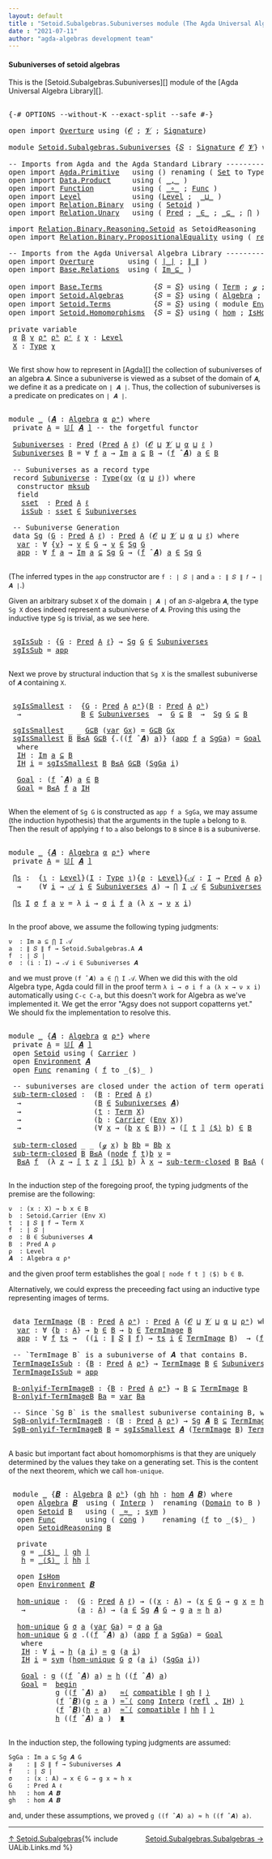 ```yaml
---
layout: default
title : "Setoid.Subalgebras.Subuniverses module (The Agda Universal Algebra Library)"
date : "2021-07-11"
author: "agda-algebras development team"
---
```


#### <a id="subuniverses-of-setoid-algebras">Subuniverses of setoid algebras</a>

This is the [Setoid.Subalgebras.Subuniverses][] module of the [Agda Universal Algebra Library][].

<pre class="Agda">

<a id="368" class="Symbol">{-#</a> <a id="372" class="Keyword">OPTIONS</a> <a id="380" class="Pragma">--without-K</a> <a id="392" class="Pragma">--exact-split</a> <a id="406" class="Pragma">--safe</a> <a id="413" class="Symbol">#-}</a>

<a id="418" class="Keyword">open</a> <a id="423" class="Keyword">import</a> <a id="430" href="Overture.html" class="Module">Overture</a> <a id="439" class="Keyword">using</a> <a id="445" class="Symbol">(</a><a id="446" href="Overture.Signatures.html#648" class="Generalizable">𝓞</a> <a id="448" class="Symbol">;</a> <a id="450" href="Overture.Signatures.html#650" class="Generalizable">𝓥</a> <a id="452" class="Symbol">;</a> <a id="454" href="Overture.Signatures.html#3291" class="Function">Signature</a><a id="463" class="Symbol">)</a>

<a id="466" class="Keyword">module</a> <a id="473" href="Setoid.Subalgebras.Subuniverses.html" class="Module">Setoid.Subalgebras.Subuniverses</a> <a id="505" class="Symbol">{</a><a id="506" href="Setoid.Subalgebras.Subuniverses.html#506" class="Bound">𝑆</a> <a id="508" class="Symbol">:</a> <a id="510" href="Overture.Signatures.html#3291" class="Function">Signature</a> <a id="520" href="Overture.Signatures.html#648" class="Generalizable">𝓞</a> <a id="522" href="Overture.Signatures.html#650" class="Generalizable">𝓥</a><a id="523" class="Symbol">}</a> <a id="525" class="Keyword">where</a>

<a id="532" class="Comment">-- Imports from Agda and the Agda Standard Library ----------------------------------</a>
<a id="618" class="Keyword">open</a> <a id="623" class="Keyword">import</a> <a id="630" href="Agda.Primitive.html" class="Module">Agda.Primitive</a>   <a id="647" class="Keyword">using</a> <a id="653" class="Symbol">()</a> <a id="656" class="Keyword">renaming</a> <a id="665" class="Symbol">(</a> <a id="667" href="Agda.Primitive.html#326" class="Primitive">Set</a> <a id="671" class="Symbol">to</a> <a id="674" class="Primitive">Type</a> <a id="679" class="Symbol">)</a>
<a id="681" class="Keyword">open</a> <a id="686" class="Keyword">import</a> <a id="693" href="Data.Product.html" class="Module">Data.Product</a>     <a id="710" class="Keyword">using</a> <a id="716" class="Symbol">(</a> <a id="718" href="Agda.Builtin.Sigma.html#236" class="InductiveConstructor Operator">_,_</a> <a id="722" class="Symbol">)</a>
<a id="724" class="Keyword">open</a> <a id="729" class="Keyword">import</a> <a id="736" href="Function.html" class="Module">Function</a>         <a id="753" class="Keyword">using</a> <a id="759" class="Symbol">(</a> <a id="761" href="Function.Base.html#1031" class="Function Operator">_∘_</a> <a id="765" class="Symbol">;</a> <a id="767" href="Function.Bundles.html#1868" class="Record">Func</a> <a id="772" class="Symbol">)</a>
<a id="774" class="Keyword">open</a> <a id="779" class="Keyword">import</a> <a id="786" href="Level.html" class="Module">Level</a>            <a id="803" class="Keyword">using</a> <a id="809" class="Symbol">(</a><a id="810" href="Agda.Primitive.html#597" class="Postulate">Level</a> <a id="816" class="Symbol">;</a>  <a id="819" href="Agda.Primitive.html#810" class="Primitive Operator">_⊔_</a> <a id="823" class="Symbol">)</a>
<a id="825" class="Keyword">open</a> <a id="830" class="Keyword">import</a> <a id="837" href="Relation.Binary.html" class="Module">Relation.Binary</a>  <a id="854" class="Keyword">using</a> <a id="860" class="Symbol">(</a> <a id="862" href="Relation.Binary.Bundles.html#1009" class="Record">Setoid</a> <a id="869" class="Symbol">)</a>
<a id="871" class="Keyword">open</a> <a id="876" class="Keyword">import</a> <a id="883" href="Relation.Unary.html" class="Module">Relation.Unary</a>   <a id="900" class="Keyword">using</a> <a id="906" class="Symbol">(</a> <a id="908" href="Relation.Unary.html#1101" class="Function">Pred</a> <a id="913" class="Symbol">;</a> <a id="915" href="Relation.Unary.html#1523" class="Function Operator">_∈_</a> <a id="919" class="Symbol">;</a> <a id="921" href="Relation.Unary.html#1742" class="Function Operator">_⊆_</a> <a id="925" class="Symbol">;</a> <a id="927" href="Relation.Unary.html#4741" class="Function">⋂</a> <a id="929" class="Symbol">)</a>

<a id="932" class="Keyword">import</a> <a id="939" href="Relation.Binary.Reasoning.Setoid.html" class="Module">Relation.Binary.Reasoning.Setoid</a> <a id="972" class="Symbol">as</a> <a id="975" class="Module">SetoidReasoning</a>
<a id="991" class="Keyword">open</a> <a id="996" class="Keyword">import</a> <a id="1003" href="Relation.Binary.PropositionalEquality.html" class="Module">Relation.Binary.PropositionalEquality</a> <a id="1041" class="Keyword">using</a> <a id="1047" class="Symbol">(</a> <a id="1049" href="Agda.Builtin.Equality.html#208" class="InductiveConstructor">refl</a> <a id="1054" class="Symbol">)</a>

<a id="1057" class="Comment">-- Imports from the Agda Universal Algebra Library ----------------------------------</a>
<a id="1143" class="Keyword">open</a> <a id="1148" class="Keyword">import</a> <a id="1155" href="Overture.html" class="Module">Overture</a>        <a id="1171" class="Keyword">using</a> <a id="1177" class="Symbol">(</a> <a id="1179" href="Overture.Basic.html#4326" class="Function Operator">∣_∣</a> <a id="1183" class="Symbol">;</a> <a id="1185" href="Overture.Basic.html#4364" class="Function Operator">∥_∥</a> <a id="1189" class="Symbol">)</a>
<a id="1191" class="Keyword">open</a> <a id="1196" class="Keyword">import</a> <a id="1203" href="Base.Relations.html" class="Module">Base.Relations</a>  <a id="1219" class="Keyword">using</a> <a id="1225" class="Symbol">(</a> <a id="1227" href="Base.Relations.Discrete.html#2326" class="Function Operator">Im_⊆_</a> <a id="1233" class="Symbol">)</a>

<a id="1236" class="Keyword">open</a> <a id="1241" class="Keyword">import</a> <a id="1248" href="Base.Terms.html" class="Module">Base.Terms</a>            <a id="1270" class="Symbol">{</a><a id="1271" class="Argument">𝑆</a> <a id="1273" class="Symbol">=</a> <a id="1275" href="Setoid.Subalgebras.Subuniverses.html#506" class="Bound">𝑆</a><a id="1276" class="Symbol">}</a> <a id="1278" class="Keyword">using</a> <a id="1284" class="Symbol">(</a> <a id="1286" href="Base.Terms.Basic.html#2087" class="Datatype">Term</a> <a id="1291" class="Symbol">;</a> <a id="1293" href="Base.Terms.Basic.html#2128" class="InductiveConstructor">ℊ</a> <a id="1295" class="Symbol">;</a> <a id="1297" href="Base.Terms.Basic.html#2170" class="InductiveConstructor">node</a> <a id="1302" class="Symbol">)</a>
<a id="1304" class="Keyword">open</a> <a id="1309" class="Keyword">import</a> <a id="1316" href="Setoid.Algebras.html" class="Module">Setoid.Algebras</a>       <a id="1338" class="Symbol">{</a><a id="1339" class="Argument">𝑆</a> <a id="1341" class="Symbol">=</a> <a id="1343" href="Setoid.Subalgebras.Subuniverses.html#506" class="Bound">𝑆</a><a id="1344" class="Symbol">}</a> <a id="1346" class="Keyword">using</a> <a id="1352" class="Symbol">(</a> <a id="1354" href="Setoid.Algebras.Basic.html#2837" class="Record">Algebra</a> <a id="1362" class="Symbol">;</a> <a id="1364" href="Setoid.Algebras.Basic.html#3667" class="Function Operator">𝕌[_]</a> <a id="1369" class="Symbol">;</a> <a id="1371" href="Setoid.Algebras.Basic.html#3776" class="Function Operator">_̂_</a> <a id="1375" class="Symbol">;</a> <a id="1377" href="Setoid.Algebras.Basic.html#1068" class="Function">ov</a> <a id="1380" class="Symbol">)</a>
<a id="1382" class="Keyword">open</a> <a id="1387" class="Keyword">import</a> <a id="1394" href="Setoid.Terms.html" class="Module">Setoid.Terms</a>          <a id="1416" class="Symbol">{</a><a id="1417" class="Argument">𝑆</a> <a id="1419" class="Symbol">=</a> <a id="1421" href="Setoid.Subalgebras.Subuniverses.html#506" class="Bound">𝑆</a><a id="1422" class="Symbol">}</a> <a id="1424" class="Keyword">using</a> <a id="1430" class="Symbol">(</a> <a id="1432" class="Keyword">module</a> <a id="1439" href="Setoid.Terms.Basic.html#3846" class="Module">Environment</a> <a id="1451" class="Symbol">)</a>
<a id="1453" class="Keyword">open</a> <a id="1458" class="Keyword">import</a> <a id="1465" href="Setoid.Homomorphisms.html" class="Module">Setoid.Homomorphisms</a>  <a id="1487" class="Symbol">{</a><a id="1488" class="Argument">𝑆</a> <a id="1490" class="Symbol">=</a> <a id="1492" href="Setoid.Subalgebras.Subuniverses.html#506" class="Bound">𝑆</a><a id="1493" class="Symbol">}</a> <a id="1495" class="Keyword">using</a> <a id="1501" class="Symbol">(</a> <a id="1503" href="Setoid.Homomorphisms.Basic.html#1918" class="Function">hom</a> <a id="1507" class="Symbol">;</a> <a id="1509" href="Setoid.Homomorphisms.Basic.html#1825" class="Record">IsHom</a> <a id="1515" class="Symbol">)</a>

<a id="1518" class="Keyword">private</a> <a id="1526" class="Keyword">variable</a>
 <a id="1536" href="Setoid.Subalgebras.Subuniverses.html#1536" class="Generalizable">α</a> <a id="1538" href="Setoid.Subalgebras.Subuniverses.html#1538" class="Generalizable">β</a> <a id="1540" href="Setoid.Subalgebras.Subuniverses.html#1540" class="Generalizable">γ</a> <a id="1542" href="Setoid.Subalgebras.Subuniverses.html#1542" class="Generalizable">ρᵃ</a> <a id="1545" href="Setoid.Subalgebras.Subuniverses.html#1545" class="Generalizable">ρᵇ</a> <a id="1548" href="Setoid.Subalgebras.Subuniverses.html#1548" class="Generalizable">ρᶜ</a> <a id="1551" href="Setoid.Subalgebras.Subuniverses.html#1551" class="Generalizable">ℓ</a> <a id="1553" href="Setoid.Subalgebras.Subuniverses.html#1553" class="Generalizable">χ</a> <a id="1555" class="Symbol">:</a> <a id="1557" href="Agda.Primitive.html#597" class="Postulate">Level</a>
 <a id="1564" href="Setoid.Subalgebras.Subuniverses.html#1564" class="Generalizable">X</a> <a id="1566" class="Symbol">:</a> <a id="1568" href="Setoid.Subalgebras.Subuniverses.html#674" class="Primitive">Type</a> <a id="1573" href="Setoid.Subalgebras.Subuniverses.html#1553" class="Generalizable">χ</a>

</pre>

We first show how to represent in [Agda][] the collection of subuniverses of an algebra `𝑨`.  Since a subuniverse is viewed as a subset of the domain of `𝑨`, we define it as a predicate on `∣ 𝑨 ∣`.  Thus, the collection of subuniverses is a predicate on predicates on `∣ 𝑨 ∣`.

<pre class="Agda">

<a id="1880" class="Keyword">module</a> <a id="1887" href="Setoid.Subalgebras.Subuniverses.html#1887" class="Module">_</a> <a id="1889" class="Symbol">(</a><a id="1890" href="Setoid.Subalgebras.Subuniverses.html#1890" class="Bound">𝑨</a> <a id="1892" class="Symbol">:</a> <a id="1894" href="Setoid.Algebras.Basic.html#2837" class="Record">Algebra</a> <a id="1902" href="Setoid.Subalgebras.Subuniverses.html#1536" class="Generalizable">α</a> <a id="1904" href="Setoid.Subalgebras.Subuniverses.html#1542" class="Generalizable">ρᵃ</a><a id="1906" class="Symbol">)</a> <a id="1908" class="Keyword">where</a>
 <a id="1915" class="Keyword">private</a> <a id="1923" href="Setoid.Subalgebras.Subuniverses.html#1923" class="Function">A</a> <a id="1925" class="Symbol">=</a> <a id="1927" href="Setoid.Algebras.Basic.html#3667" class="Function Operator">𝕌[</a> <a id="1930" href="Setoid.Subalgebras.Subuniverses.html#1890" class="Bound">𝑨</a> <a id="1932" href="Setoid.Algebras.Basic.html#3667" class="Function Operator">]</a> <a id="1934" class="Comment">-- the forgetful functor</a>

 <a id="1961" href="Setoid.Subalgebras.Subuniverses.html#1961" class="Function">Subuniverses</a> <a id="1974" class="Symbol">:</a> <a id="1976" href="Relation.Unary.html#1101" class="Function">Pred</a> <a id="1981" class="Symbol">(</a><a id="1982" href="Relation.Unary.html#1101" class="Function">Pred</a> <a id="1987" href="Setoid.Subalgebras.Subuniverses.html#1923" class="Function">A</a> <a id="1989" href="Setoid.Subalgebras.Subuniverses.html#1551" class="Generalizable">ℓ</a><a id="1990" class="Symbol">)</a> <a id="1992" class="Symbol">(</a><a id="1993" href="Setoid.Subalgebras.Subuniverses.html#520" class="Bound">𝓞</a> <a id="1995" href="Agda.Primitive.html#810" class="Primitive Operator">⊔</a> <a id="1997" href="Setoid.Subalgebras.Subuniverses.html#522" class="Bound">𝓥</a> <a id="1999" href="Agda.Primitive.html#810" class="Primitive Operator">⊔</a> <a id="2001" href="Setoid.Subalgebras.Subuniverses.html#1902" class="Bound">α</a> <a id="2003" href="Agda.Primitive.html#810" class="Primitive Operator">⊔</a> <a id="2005" href="Setoid.Subalgebras.Subuniverses.html#1551" class="Generalizable">ℓ</a> <a id="2007" class="Symbol">)</a>
 <a id="2010" href="Setoid.Subalgebras.Subuniverses.html#1961" class="Function">Subuniverses</a> <a id="2023" href="Setoid.Subalgebras.Subuniverses.html#2023" class="Bound">B</a> <a id="2025" class="Symbol">=</a> <a id="2027" class="Symbol">∀</a> <a id="2029" href="Setoid.Subalgebras.Subuniverses.html#2029" class="Bound">f</a> <a id="2031" href="Setoid.Subalgebras.Subuniverses.html#2031" class="Bound">a</a> <a id="2033" class="Symbol">→</a> <a id="2035" href="Base.Relations.Discrete.html#2326" class="Function Operator">Im</a> <a id="2038" href="Setoid.Subalgebras.Subuniverses.html#2031" class="Bound">a</a> <a id="2040" href="Base.Relations.Discrete.html#2326" class="Function Operator">⊆</a> <a id="2042" href="Setoid.Subalgebras.Subuniverses.html#2023" class="Bound">B</a> <a id="2044" class="Symbol">→</a> <a id="2046" class="Symbol">(</a><a id="2047" href="Setoid.Subalgebras.Subuniverses.html#2029" class="Bound">f</a> <a id="2049" href="Setoid.Algebras.Basic.html#3776" class="Function Operator">̂</a> <a id="2051" href="Setoid.Subalgebras.Subuniverses.html#1890" class="Bound">𝑨</a><a id="2052" class="Symbol">)</a> <a id="2054" href="Setoid.Subalgebras.Subuniverses.html#2031" class="Bound">a</a> <a id="2056" href="Relation.Unary.html#1523" class="Function Operator">∈</a> <a id="2058" href="Setoid.Subalgebras.Subuniverses.html#2023" class="Bound">B</a>

 <a id="2062" class="Comment">-- Subuniverses as a record type</a>
 <a id="2096" class="Keyword">record</a> <a id="2103" href="Setoid.Subalgebras.Subuniverses.html#2103" class="Record">Subuniverse</a> <a id="2115" class="Symbol">:</a> <a id="2117" href="Setoid.Subalgebras.Subuniverses.html#674" class="Primitive">Type</a><a id="2121" class="Symbol">(</a><a id="2122" href="Setoid.Algebras.Basic.html#1068" class="Function">ov</a> <a id="2125" class="Symbol">(</a><a id="2126" href="Setoid.Subalgebras.Subuniverses.html#1902" class="Bound">α</a> <a id="2128" href="Agda.Primitive.html#810" class="Primitive Operator">⊔</a> <a id="2130" href="Setoid.Subalgebras.Subuniverses.html#2130" class="Bound">ℓ</a><a id="2131" class="Symbol">))</a> <a id="2134" class="Keyword">where</a>
  <a id="2142" class="Keyword">constructor</a> <a id="2154" href="Setoid.Subalgebras.Subuniverses.html#2154" class="InductiveConstructor">mksub</a>
  <a id="2162" class="Keyword">field</a>
   <a id="2171" href="Setoid.Subalgebras.Subuniverses.html#2171" class="Field">sset</a>  <a id="2177" class="Symbol">:</a> <a id="2179" href="Relation.Unary.html#1101" class="Function">Pred</a> <a id="2184" href="Setoid.Subalgebras.Subuniverses.html#1923" class="Function">A</a> <a id="2186" href="Setoid.Subalgebras.Subuniverses.html#2130" class="Bound">ℓ</a>
   <a id="2191" href="Setoid.Subalgebras.Subuniverses.html#2191" class="Field">isSub</a> <a id="2197" class="Symbol">:</a> <a id="2199" href="Setoid.Subalgebras.Subuniverses.html#2171" class="Field">sset</a> <a id="2204" href="Relation.Unary.html#1523" class="Function Operator">∈</a> <a id="2206" href="Setoid.Subalgebras.Subuniverses.html#1961" class="Function">Subuniverses</a>

 <a id="2221" class="Comment">-- Subuniverse Generation</a>
 <a id="2248" class="Keyword">data</a> <a id="2253" href="Setoid.Subalgebras.Subuniverses.html#2253" class="Datatype">Sg</a> <a id="2256" class="Symbol">(</a><a id="2257" href="Setoid.Subalgebras.Subuniverses.html#2257" class="Bound">G</a> <a id="2259" class="Symbol">:</a> <a id="2261" href="Relation.Unary.html#1101" class="Function">Pred</a> <a id="2266" href="Setoid.Subalgebras.Subuniverses.html#1923" class="Function">A</a> <a id="2268" href="Setoid.Subalgebras.Subuniverses.html#1551" class="Generalizable">ℓ</a><a id="2269" class="Symbol">)</a> <a id="2271" class="Symbol">:</a> <a id="2273" href="Relation.Unary.html#1101" class="Function">Pred</a> <a id="2278" href="Setoid.Subalgebras.Subuniverses.html#1923" class="Function">A</a> <a id="2280" class="Symbol">(</a><a id="2281" href="Setoid.Subalgebras.Subuniverses.html#520" class="Bound">𝓞</a> <a id="2283" href="Agda.Primitive.html#810" class="Primitive Operator">⊔</a> <a id="2285" href="Setoid.Subalgebras.Subuniverses.html#522" class="Bound">𝓥</a> <a id="2287" href="Agda.Primitive.html#810" class="Primitive Operator">⊔</a> <a id="2289" href="Setoid.Subalgebras.Subuniverses.html#1902" class="Bound">α</a> <a id="2291" href="Agda.Primitive.html#810" class="Primitive Operator">⊔</a> <a id="2293" href="Setoid.Subalgebras.Subuniverses.html#2268" class="Bound">ℓ</a><a id="2294" class="Symbol">)</a> <a id="2296" class="Keyword">where</a>
  <a id="2304" href="Setoid.Subalgebras.Subuniverses.html#2304" class="InductiveConstructor">var</a> <a id="2308" class="Symbol">:</a> <a id="2310" class="Symbol">∀</a> <a id="2312" class="Symbol">{</a><a id="2313" href="Setoid.Subalgebras.Subuniverses.html#2313" class="Bound">v</a><a id="2314" class="Symbol">}</a> <a id="2316" class="Symbol">→</a> <a id="2318" href="Setoid.Subalgebras.Subuniverses.html#2313" class="Bound">v</a> <a id="2320" href="Relation.Unary.html#1523" class="Function Operator">∈</a> <a id="2322" href="Setoid.Subalgebras.Subuniverses.html#2257" class="Bound">G</a> <a id="2324" class="Symbol">→</a> <a id="2326" href="Setoid.Subalgebras.Subuniverses.html#2313" class="Bound">v</a> <a id="2328" href="Relation.Unary.html#1523" class="Function Operator">∈</a> <a id="2330" href="Setoid.Subalgebras.Subuniverses.html#2253" class="Datatype">Sg</a> <a id="2333" href="Setoid.Subalgebras.Subuniverses.html#2257" class="Bound">G</a>
  <a id="2337" href="Setoid.Subalgebras.Subuniverses.html#2337" class="InductiveConstructor">app</a> <a id="2341" class="Symbol">:</a> <a id="2343" class="Symbol">∀</a> <a id="2345" href="Setoid.Subalgebras.Subuniverses.html#2345" class="Bound">f</a> <a id="2347" href="Setoid.Subalgebras.Subuniverses.html#2347" class="Bound">a</a> <a id="2349" class="Symbol">→</a> <a id="2351" href="Base.Relations.Discrete.html#2326" class="Function Operator">Im</a> <a id="2354" href="Setoid.Subalgebras.Subuniverses.html#2347" class="Bound">a</a> <a id="2356" href="Base.Relations.Discrete.html#2326" class="Function Operator">⊆</a> <a id="2358" href="Setoid.Subalgebras.Subuniverses.html#2253" class="Datatype">Sg</a> <a id="2361" href="Setoid.Subalgebras.Subuniverses.html#2257" class="Bound">G</a> <a id="2363" class="Symbol">→</a> <a id="2365" class="Symbol">(</a><a id="2366" href="Setoid.Subalgebras.Subuniverses.html#2345" class="Bound">f</a> <a id="2368" href="Setoid.Algebras.Basic.html#3776" class="Function Operator">̂</a> <a id="2370" href="Setoid.Subalgebras.Subuniverses.html#1890" class="Bound">𝑨</a><a id="2371" class="Symbol">)</a> <a id="2373" href="Setoid.Subalgebras.Subuniverses.html#2347" class="Bound">a</a> <a id="2375" href="Relation.Unary.html#1523" class="Function Operator">∈</a> <a id="2377" href="Setoid.Subalgebras.Subuniverses.html#2253" class="Datatype">Sg</a> <a id="2380" href="Setoid.Subalgebras.Subuniverses.html#2257" class="Bound">G</a>

</pre>

(The inferred types in the `app` constructor are `f : ∣ 𝑆 ∣` and `a : ∥ 𝑆 ∥ 𝑓 → ∣ 𝑨 ∣`.)

Given an arbitrary subset `X` of the domain `∣ 𝑨 ∣` of an `𝑆`-algebra `𝑨`, the
type `Sg X` does indeed represent a subuniverse of `𝑨`. Proving this using the
inductive type `Sg` is trivial, as we see here.

<pre class="Agda">

 <a id="2707" href="Setoid.Subalgebras.Subuniverses.html#2707" class="Function">sgIsSub</a> <a id="2715" class="Symbol">:</a> <a id="2717" class="Symbol">{</a><a id="2718" href="Setoid.Subalgebras.Subuniverses.html#2718" class="Bound">G</a> <a id="2720" class="Symbol">:</a> <a id="2722" href="Relation.Unary.html#1101" class="Function">Pred</a> <a id="2727" href="Setoid.Subalgebras.Subuniverses.html#1923" class="Function">A</a> <a id="2729" href="Setoid.Subalgebras.Subuniverses.html#1551" class="Generalizable">ℓ</a><a id="2730" class="Symbol">}</a> <a id="2732" class="Symbol">→</a> <a id="2734" href="Setoid.Subalgebras.Subuniverses.html#2253" class="Datatype">Sg</a> <a id="2737" href="Setoid.Subalgebras.Subuniverses.html#2718" class="Bound">G</a> <a id="2739" href="Relation.Unary.html#1523" class="Function Operator">∈</a> <a id="2741" href="Setoid.Subalgebras.Subuniverses.html#1961" class="Function">Subuniverses</a>
 <a id="2755" href="Setoid.Subalgebras.Subuniverses.html#2707" class="Function">sgIsSub</a> <a id="2763" class="Symbol">=</a> <a id="2765" href="Setoid.Subalgebras.Subuniverses.html#2337" class="InductiveConstructor">app</a>

</pre>

Next we prove by structural induction that `Sg X` is the smallest subuniverse of `𝑨` containing `X`.

<pre class="Agda">

 <a id="2899" href="Setoid.Subalgebras.Subuniverses.html#2899" class="Function">sgIsSmallest</a> <a id="2912" class="Symbol">:</a>  <a id="2915" class="Symbol">{</a><a id="2916" href="Setoid.Subalgebras.Subuniverses.html#2916" class="Bound">G</a> <a id="2918" class="Symbol">:</a> <a id="2920" href="Relation.Unary.html#1101" class="Function">Pred</a> <a id="2925" href="Setoid.Subalgebras.Subuniverses.html#1923" class="Function">A</a> <a id="2927" href="Setoid.Subalgebras.Subuniverses.html#1904" class="Bound">ρᵃ</a><a id="2929" class="Symbol">}(</a><a id="2931" href="Setoid.Subalgebras.Subuniverses.html#2931" class="Bound">B</a> <a id="2933" class="Symbol">:</a> <a id="2935" href="Relation.Unary.html#1101" class="Function">Pred</a> <a id="2940" href="Setoid.Subalgebras.Subuniverses.html#1923" class="Function">A</a> <a id="2942" href="Setoid.Subalgebras.Subuniverses.html#1545" class="Generalizable">ρᵇ</a><a id="2944" class="Symbol">)</a>
  <a id="2948" class="Symbol">→</a>              <a id="2963" href="Setoid.Subalgebras.Subuniverses.html#2931" class="Bound">B</a> <a id="2965" href="Relation.Unary.html#1523" class="Function Operator">∈</a> <a id="2967" href="Setoid.Subalgebras.Subuniverses.html#1961" class="Function">Subuniverses</a>  <a id="2981" class="Symbol">→</a>  <a id="2984" href="Setoid.Subalgebras.Subuniverses.html#2916" class="Bound">G</a> <a id="2986" href="Relation.Unary.html#1742" class="Function Operator">⊆</a> <a id="2988" href="Setoid.Subalgebras.Subuniverses.html#2931" class="Bound">B</a>  <a id="2991" class="Symbol">→</a>  <a id="2994" href="Setoid.Subalgebras.Subuniverses.html#2253" class="Datatype">Sg</a> <a id="2997" href="Setoid.Subalgebras.Subuniverses.html#2916" class="Bound">G</a> <a id="2999" href="Relation.Unary.html#1742" class="Function Operator">⊆</a> <a id="3001" href="Setoid.Subalgebras.Subuniverses.html#2931" class="Bound">B</a>

 <a id="3005" href="Setoid.Subalgebras.Subuniverses.html#2899" class="Function">sgIsSmallest</a> <a id="3018" class="Symbol">_</a> <a id="3020" class="Symbol">_</a> <a id="3022" href="Setoid.Subalgebras.Subuniverses.html#3022" class="Bound">G⊆B</a> <a id="3026" class="Symbol">(</a><a id="3027" href="Setoid.Subalgebras.Subuniverses.html#2304" class="InductiveConstructor">var</a> <a id="3031" href="Setoid.Subalgebras.Subuniverses.html#3031" class="Bound">Gx</a><a id="3033" class="Symbol">)</a> <a id="3035" class="Symbol">=</a> <a id="3037" href="Setoid.Subalgebras.Subuniverses.html#3022" class="Bound">G⊆B</a> <a id="3041" href="Setoid.Subalgebras.Subuniverses.html#3031" class="Bound">Gx</a>
 <a id="3045" href="Setoid.Subalgebras.Subuniverses.html#2899" class="Function">sgIsSmallest</a> <a id="3058" href="Setoid.Subalgebras.Subuniverses.html#3058" class="Bound">B</a> <a id="3060" href="Setoid.Subalgebras.Subuniverses.html#3060" class="Bound">B≤A</a> <a id="3064" href="Setoid.Subalgebras.Subuniverses.html#3064" class="Bound">G⊆B</a> <a id="3068" class="Symbol">{</a><a id="3069" class="DottedPattern Symbol">.((</a><a id="3072" href="Setoid.Subalgebras.Subuniverses.html#3088" class="DottedPattern Bound">f</a> <a id="3074" href="Setoid.Algebras.Basic.html#3776" class="DottedPattern Function Operator">̂</a> <a id="3076" href="Setoid.Subalgebras.Subuniverses.html#1890" class="DottedPattern Bound">𝑨</a><a id="3077" class="DottedPattern Symbol">)</a> <a id="3079" href="Setoid.Subalgebras.Subuniverses.html#3090" class="DottedPattern Bound">a</a><a id="3080" class="DottedPattern Symbol">)</a><a id="3081" class="Symbol">}</a> <a id="3083" class="Symbol">(</a><a id="3084" href="Setoid.Subalgebras.Subuniverses.html#2337" class="InductiveConstructor">app</a> <a id="3088" href="Setoid.Subalgebras.Subuniverses.html#3088" class="Bound">f</a> <a id="3090" href="Setoid.Subalgebras.Subuniverses.html#3090" class="Bound">a</a> <a id="3092" href="Setoid.Subalgebras.Subuniverses.html#3092" class="Bound">SgGa</a><a id="3096" class="Symbol">)</a> <a id="3098" class="Symbol">=</a> <a id="3100" href="Setoid.Subalgebras.Subuniverses.html#3173" class="Function">Goal</a>
  <a id="3107" class="Keyword">where</a>
  <a id="3115" href="Setoid.Subalgebras.Subuniverses.html#3115" class="Function">IH</a> <a id="3118" class="Symbol">:</a> <a id="3120" href="Base.Relations.Discrete.html#2326" class="Function Operator">Im</a> <a id="3123" href="Setoid.Subalgebras.Subuniverses.html#3090" class="Bound">a</a> <a id="3125" href="Base.Relations.Discrete.html#2326" class="Function Operator">⊆</a> <a id="3127" href="Setoid.Subalgebras.Subuniverses.html#3058" class="Bound">B</a>
  <a id="3131" href="Setoid.Subalgebras.Subuniverses.html#3115" class="Function">IH</a> <a id="3134" href="Setoid.Subalgebras.Subuniverses.html#3134" class="Bound">i</a> <a id="3136" class="Symbol">=</a> <a id="3138" href="Setoid.Subalgebras.Subuniverses.html#2899" class="Function">sgIsSmallest</a> <a id="3151" href="Setoid.Subalgebras.Subuniverses.html#3058" class="Bound">B</a> <a id="3153" href="Setoid.Subalgebras.Subuniverses.html#3060" class="Bound">B≤A</a> <a id="3157" href="Setoid.Subalgebras.Subuniverses.html#3064" class="Bound">G⊆B</a> <a id="3161" class="Symbol">(</a><a id="3162" href="Setoid.Subalgebras.Subuniverses.html#3092" class="Bound">SgGa</a> <a id="3167" href="Setoid.Subalgebras.Subuniverses.html#3134" class="Bound">i</a><a id="3168" class="Symbol">)</a>

  <a id="3173" href="Setoid.Subalgebras.Subuniverses.html#3173" class="Function">Goal</a> <a id="3178" class="Symbol">:</a> <a id="3180" class="Symbol">(</a><a id="3181" href="Setoid.Subalgebras.Subuniverses.html#3088" class="Bound">f</a> <a id="3183" href="Setoid.Algebras.Basic.html#3776" class="Function Operator">̂</a> <a id="3185" href="Setoid.Subalgebras.Subuniverses.html#1890" class="Bound">𝑨</a><a id="3186" class="Symbol">)</a> <a id="3188" href="Setoid.Subalgebras.Subuniverses.html#3090" class="Bound">a</a> <a id="3190" href="Relation.Unary.html#1523" class="Function Operator">∈</a> <a id="3192" href="Setoid.Subalgebras.Subuniverses.html#3058" class="Bound">B</a>
  <a id="3196" href="Setoid.Subalgebras.Subuniverses.html#3173" class="Function">Goal</a> <a id="3201" class="Symbol">=</a> <a id="3203" href="Setoid.Subalgebras.Subuniverses.html#3060" class="Bound">B≤A</a> <a id="3207" href="Setoid.Subalgebras.Subuniverses.html#3088" class="Bound">f</a> <a id="3209" href="Setoid.Subalgebras.Subuniverses.html#3090" class="Bound">a</a> <a id="3211" href="Setoid.Subalgebras.Subuniverses.html#3115" class="Function">IH</a>

</pre>

When the element of `Sg G` is constructed as `app f a SgGa`, we may assume (the induction hypothesis) that the arguments in the tuple `a` belong to `B`. Then the result of applying `f` to `a` also belongs to `B` since `B` is a subuniverse.

<pre class="Agda">

<a id="3482" class="Keyword">module</a> <a id="3489" href="Setoid.Subalgebras.Subuniverses.html#3489" class="Module">_</a> <a id="3491" class="Symbol">{</a><a id="3492" href="Setoid.Subalgebras.Subuniverses.html#3492" class="Bound">𝑨</a> <a id="3494" class="Symbol">:</a> <a id="3496" href="Setoid.Algebras.Basic.html#2837" class="Record">Algebra</a> <a id="3504" href="Setoid.Subalgebras.Subuniverses.html#1536" class="Generalizable">α</a> <a id="3506" href="Setoid.Subalgebras.Subuniverses.html#1542" class="Generalizable">ρᵃ</a><a id="3508" class="Symbol">}</a> <a id="3510" class="Keyword">where</a>
 <a id="3517" class="Keyword">private</a> <a id="3525" href="Setoid.Subalgebras.Subuniverses.html#3525" class="Function">A</a> <a id="3527" class="Symbol">=</a> <a id="3529" href="Setoid.Algebras.Basic.html#3667" class="Function Operator">𝕌[</a> <a id="3532" href="Setoid.Subalgebras.Subuniverses.html#3492" class="Bound">𝑨</a> <a id="3534" href="Setoid.Algebras.Basic.html#3667" class="Function Operator">]</a>

 <a id="3538" href="Setoid.Subalgebras.Subuniverses.html#3538" class="Function">⋂s</a> <a id="3541" class="Symbol">:</a>  <a id="3544" class="Symbol">{</a><a id="3545" href="Setoid.Subalgebras.Subuniverses.html#3545" class="Bound">ι</a> <a id="3547" class="Symbol">:</a> <a id="3549" href="Agda.Primitive.html#597" class="Postulate">Level</a><a id="3554" class="Symbol">}(</a><a id="3556" href="Setoid.Subalgebras.Subuniverses.html#3556" class="Bound">I</a> <a id="3558" class="Symbol">:</a> <a id="3560" href="Setoid.Subalgebras.Subuniverses.html#674" class="Primitive">Type</a> <a id="3565" href="Setoid.Subalgebras.Subuniverses.html#3545" class="Bound">ι</a><a id="3566" class="Symbol">){</a><a id="3568" href="Setoid.Subalgebras.Subuniverses.html#3568" class="Bound">ρ</a> <a id="3570" class="Symbol">:</a> <a id="3572" href="Agda.Primitive.html#597" class="Postulate">Level</a><a id="3577" class="Symbol">}{</a><a id="3579" href="Setoid.Subalgebras.Subuniverses.html#3579" class="Bound">𝒜</a> <a id="3581" class="Symbol">:</a> <a id="3583" href="Setoid.Subalgebras.Subuniverses.html#3556" class="Bound">I</a> <a id="3585" class="Symbol">→</a> <a id="3587" href="Relation.Unary.html#1101" class="Function">Pred</a> <a id="3592" href="Setoid.Subalgebras.Subuniverses.html#3525" class="Function">A</a> <a id="3594" href="Setoid.Subalgebras.Subuniverses.html#3568" class="Bound">ρ</a><a id="3595" class="Symbol">}</a>
  <a id="3599" class="Symbol">→</a>    <a id="3604" class="Symbol">(∀</a> <a id="3607" href="Setoid.Subalgebras.Subuniverses.html#3607" class="Bound">i</a> <a id="3609" class="Symbol">→</a> <a id="3611" href="Setoid.Subalgebras.Subuniverses.html#3579" class="Bound">𝒜</a> <a id="3613" href="Setoid.Subalgebras.Subuniverses.html#3607" class="Bound">i</a> <a id="3615" href="Relation.Unary.html#1523" class="Function Operator">∈</a> <a id="3617" href="Setoid.Subalgebras.Subuniverses.html#1961" class="Function">Subuniverses</a> <a id="3630" href="Setoid.Subalgebras.Subuniverses.html#3492" class="Bound">𝑨</a><a id="3631" class="Symbol">)</a> <a id="3633" class="Symbol">→</a> <a id="3635" href="Relation.Unary.html#4741" class="Function">⋂</a> <a id="3637" href="Setoid.Subalgebras.Subuniverses.html#3556" class="Bound">I</a> <a id="3639" href="Setoid.Subalgebras.Subuniverses.html#3579" class="Bound">𝒜</a> <a id="3641" href="Relation.Unary.html#1523" class="Function Operator">∈</a> <a id="3643" href="Setoid.Subalgebras.Subuniverses.html#1961" class="Function">Subuniverses</a> <a id="3656" href="Setoid.Subalgebras.Subuniverses.html#3492" class="Bound">𝑨</a>

 <a id="3660" href="Setoid.Subalgebras.Subuniverses.html#3538" class="Function">⋂s</a> <a id="3663" href="Setoid.Subalgebras.Subuniverses.html#3663" class="Bound">I</a> <a id="3665" href="Setoid.Subalgebras.Subuniverses.html#3665" class="Bound">σ</a> <a id="3667" href="Setoid.Subalgebras.Subuniverses.html#3667" class="Bound">f</a> <a id="3669" href="Setoid.Subalgebras.Subuniverses.html#3669" class="Bound">a</a> <a id="3671" href="Setoid.Subalgebras.Subuniverses.html#3671" class="Bound">ν</a> <a id="3673" class="Symbol">=</a> <a id="3675" class="Symbol">λ</a> <a id="3677" href="Setoid.Subalgebras.Subuniverses.html#3677" class="Bound">i</a> <a id="3679" class="Symbol">→</a> <a id="3681" href="Setoid.Subalgebras.Subuniverses.html#3665" class="Bound">σ</a> <a id="3683" href="Setoid.Subalgebras.Subuniverses.html#3677" class="Bound">i</a> <a id="3685" href="Setoid.Subalgebras.Subuniverses.html#3667" class="Bound">f</a> <a id="3687" href="Setoid.Subalgebras.Subuniverses.html#3669" class="Bound">a</a> <a id="3689" class="Symbol">(λ</a> <a id="3692" href="Setoid.Subalgebras.Subuniverses.html#3692" class="Bound">x</a> <a id="3694" class="Symbol">→</a> <a id="3696" href="Setoid.Subalgebras.Subuniverses.html#3671" class="Bound">ν</a> <a id="3698" href="Setoid.Subalgebras.Subuniverses.html#3692" class="Bound">x</a> <a id="3700" href="Setoid.Subalgebras.Subuniverses.html#3677" class="Bound">i</a><a id="3701" class="Symbol">)</a>

</pre>

In the proof above, we assume the following typing judgments:

```
ν  : Im a ⊆ ⋂ I 𝒜
a  : ∥ 𝑆 ∥ f → Setoid.Subalgebras.A 𝑨
f  : ∣ 𝑆 ∣
σ  : (i : I) → 𝒜 i ∈ Subuniverses 𝑨
```
and we must prove `(f ̂ 𝑨) a ∈ ⋂ I 𝒜`.  When we did this with the old
Algebra type, Agda could fill in the proof term `λ i → σ i f a (λ x → ν x i)`
automatically using `C-c C-a`, but this doesn't work for Algebra
as we've implemented it.  We get the error "Agsy does not support copatterns
yet."  We should fix the implementation to resolve this.

<pre class="Agda">

<a id="4252" class="Keyword">module</a> <a id="4259" href="Setoid.Subalgebras.Subuniverses.html#4259" class="Module">_</a> <a id="4261" class="Symbol">{</a><a id="4262" href="Setoid.Subalgebras.Subuniverses.html#4262" class="Bound">𝑨</a> <a id="4264" class="Symbol">:</a> <a id="4266" href="Setoid.Algebras.Basic.html#2837" class="Record">Algebra</a> <a id="4274" href="Setoid.Subalgebras.Subuniverses.html#1536" class="Generalizable">α</a> <a id="4276" href="Setoid.Subalgebras.Subuniverses.html#1542" class="Generalizable">ρᵃ</a><a id="4278" class="Symbol">}</a> <a id="4280" class="Keyword">where</a>
 <a id="4287" class="Keyword">private</a> <a id="4295" href="Setoid.Subalgebras.Subuniverses.html#4295" class="Function">A</a> <a id="4297" class="Symbol">=</a> <a id="4299" href="Setoid.Algebras.Basic.html#3667" class="Function Operator">𝕌[</a> <a id="4302" href="Setoid.Subalgebras.Subuniverses.html#4262" class="Bound">𝑨</a> <a id="4304" href="Setoid.Algebras.Basic.html#3667" class="Function Operator">]</a>
 <a id="4307" class="Keyword">open</a> <a id="4312" href="Relation.Binary.Bundles.html#1009" class="Module">Setoid</a> <a id="4319" class="Keyword">using</a> <a id="4325" class="Symbol">(</a> <a id="4327" href="Relation.Binary.Bundles.html#1072" class="Field">Carrier</a> <a id="4335" class="Symbol">)</a>
 <a id="4338" class="Keyword">open</a> <a id="4343" href="Setoid.Terms.Basic.html#3846" class="Module">Environment</a> <a id="4355" href="Setoid.Subalgebras.Subuniverses.html#4262" class="Bound">𝑨</a>
 <a id="4358" class="Keyword">open</a> <a id="4363" href="Function.Bundles.html#1868" class="Module">Func</a> <a id="4368" class="Keyword">renaming</a> <a id="4377" class="Symbol">(</a> <a id="4379" href="Function.Bundles.html#1919" class="Field">f</a> <a id="4381" class="Symbol">to</a> <a id="4384" class="Field">_⟨$⟩_</a> <a id="4390" class="Symbol">)</a>

 <a id="4394" class="Comment">-- subuniverses are closed under the action of term operations</a>
 <a id="4458" href="Setoid.Subalgebras.Subuniverses.html#4458" class="Function">sub-term-closed</a> <a id="4474" class="Symbol">:</a>  <a id="4477" class="Symbol">(</a><a id="4478" href="Setoid.Subalgebras.Subuniverses.html#4478" class="Bound">B</a> <a id="4480" class="Symbol">:</a> <a id="4482" href="Relation.Unary.html#1101" class="Function">Pred</a> <a id="4487" href="Setoid.Subalgebras.Subuniverses.html#4295" class="Function">A</a> <a id="4489" href="Setoid.Subalgebras.Subuniverses.html#1551" class="Generalizable">ℓ</a><a id="4490" class="Symbol">)</a>
  <a id="4494" class="Symbol">→</a>                 <a id="4512" class="Symbol">(</a><a id="4513" href="Setoid.Subalgebras.Subuniverses.html#4478" class="Bound">B</a> <a id="4515" href="Relation.Unary.html#1523" class="Function Operator">∈</a> <a id="4517" href="Setoid.Subalgebras.Subuniverses.html#1961" class="Function">Subuniverses</a> <a id="4530" href="Setoid.Subalgebras.Subuniverses.html#4262" class="Bound">𝑨</a><a id="4531" class="Symbol">)</a>
  <a id="4535" class="Symbol">→</a>                 <a id="4553" class="Symbol">(</a><a id="4554" href="Setoid.Subalgebras.Subuniverses.html#4554" class="Bound">t</a> <a id="4556" class="Symbol">:</a> <a id="4558" href="Base.Terms.Basic.html#2087" class="Datatype">Term</a> <a id="4563" href="Setoid.Subalgebras.Subuniverses.html#1564" class="Generalizable">X</a><a id="4564" class="Symbol">)</a>
  <a id="4568" class="Symbol">→</a>                 <a id="4586" class="Symbol">(</a><a id="4587" href="Setoid.Subalgebras.Subuniverses.html#4587" class="Bound">b</a> <a id="4589" class="Symbol">:</a> <a id="4591" href="Relation.Binary.Bundles.html#1072" class="Field">Carrier</a> <a id="4599" class="Symbol">(</a><a id="4600" href="Setoid.Terms.Basic.html#4046" class="Function">Env</a> <a id="4604" href="Setoid.Subalgebras.Subuniverses.html#1564" class="Generalizable">X</a><a id="4605" class="Symbol">))</a>
  <a id="4610" class="Symbol">→</a>                 <a id="4628" class="Symbol">(∀</a> <a id="4631" href="Setoid.Subalgebras.Subuniverses.html#4631" class="Bound">x</a> <a id="4633" class="Symbol">→</a> <a id="4635" class="Symbol">(</a><a id="4636" href="Setoid.Subalgebras.Subuniverses.html#4587" class="Bound">b</a> <a id="4638" href="Setoid.Subalgebras.Subuniverses.html#4631" class="Bound">x</a> <a id="4640" href="Relation.Unary.html#1523" class="Function Operator">∈</a> <a id="4642" href="Setoid.Subalgebras.Subuniverses.html#4478" class="Bound">B</a><a id="4643" class="Symbol">))</a> <a id="4646" class="Symbol">→</a> <a id="4648" class="Symbol">(</a><a id="4649" href="Setoid.Terms.Basic.html#4904" class="Function Operator">⟦</a> <a id="4651" href="Setoid.Subalgebras.Subuniverses.html#4554" class="Bound">t</a> <a id="4653" href="Setoid.Terms.Basic.html#4904" class="Function Operator">⟧</a> <a id="4655" href="Setoid.Subalgebras.Subuniverses.html#4384" class="Field Operator">⟨$⟩</a> <a id="4659" href="Setoid.Subalgebras.Subuniverses.html#4587" class="Bound">b</a><a id="4660" class="Symbol">)</a> <a id="4662" href="Relation.Unary.html#1523" class="Function Operator">∈</a> <a id="4664" href="Setoid.Subalgebras.Subuniverses.html#4478" class="Bound">B</a>

 <a id="4668" href="Setoid.Subalgebras.Subuniverses.html#4458" class="Function">sub-term-closed</a> <a id="4684" class="Symbol">_</a> <a id="4686" class="Symbol">_</a> <a id="4688" class="Symbol">(</a><a id="4689" href="Base.Terms.Basic.html#2128" class="InductiveConstructor">ℊ</a> <a id="4691" href="Setoid.Subalgebras.Subuniverses.html#4691" class="Bound">x</a><a id="4692" class="Symbol">)</a> <a id="4694" href="Setoid.Subalgebras.Subuniverses.html#4694" class="Bound">b</a> <a id="4696" href="Setoid.Subalgebras.Subuniverses.html#4696" class="Bound">Bb</a> <a id="4699" class="Symbol">=</a> <a id="4701" href="Setoid.Subalgebras.Subuniverses.html#4696" class="Bound">Bb</a> <a id="4704" href="Setoid.Subalgebras.Subuniverses.html#4691" class="Bound">x</a>
 <a id="4707" href="Setoid.Subalgebras.Subuniverses.html#4458" class="Function">sub-term-closed</a> <a id="4723" href="Setoid.Subalgebras.Subuniverses.html#4723" class="Bound">B</a> <a id="4725" href="Setoid.Subalgebras.Subuniverses.html#4725" class="Bound">B≤A</a> <a id="4729" class="Symbol">(</a><a id="4730" href="Base.Terms.Basic.html#2170" class="InductiveConstructor">node</a> <a id="4735" href="Setoid.Subalgebras.Subuniverses.html#4735" class="Bound">f</a> <a id="4737" href="Setoid.Subalgebras.Subuniverses.html#4737" class="Bound">t</a><a id="4738" class="Symbol">)</a><a id="4739" href="Setoid.Subalgebras.Subuniverses.html#4739" class="Bound">b</a> <a id="4741" href="Setoid.Subalgebras.Subuniverses.html#4741" class="Bound">ν</a> <a id="4743" class="Symbol">=</a>
  <a id="4747" href="Setoid.Subalgebras.Subuniverses.html#4725" class="Bound">B≤A</a> <a id="4751" href="Setoid.Subalgebras.Subuniverses.html#4735" class="Bound">f</a>  <a id="4754" class="Symbol">(λ</a> <a id="4757" href="Setoid.Subalgebras.Subuniverses.html#4757" class="Bound">z</a> <a id="4759" class="Symbol">→</a> <a id="4761" href="Setoid.Terms.Basic.html#4904" class="Function Operator">⟦</a> <a id="4763" href="Setoid.Subalgebras.Subuniverses.html#4737" class="Bound">t</a> <a id="4765" href="Setoid.Subalgebras.Subuniverses.html#4757" class="Bound">z</a> <a id="4767" href="Setoid.Terms.Basic.html#4904" class="Function Operator">⟧</a> <a id="4769" href="Setoid.Subalgebras.Subuniverses.html#4384" class="Field Operator">⟨$⟩</a> <a id="4773" href="Setoid.Subalgebras.Subuniverses.html#4739" class="Bound">b</a><a id="4774" class="Symbol">)</a> <a id="4776" class="Symbol">λ</a> <a id="4778" href="Setoid.Subalgebras.Subuniverses.html#4778" class="Bound">x</a> <a id="4780" class="Symbol">→</a> <a id="4782" href="Setoid.Subalgebras.Subuniverses.html#4458" class="Function">sub-term-closed</a> <a id="4798" href="Setoid.Subalgebras.Subuniverses.html#4723" class="Bound">B</a> <a id="4800" href="Setoid.Subalgebras.Subuniverses.html#4725" class="Bound">B≤A</a> <a id="4804" class="Symbol">(</a><a id="4805" href="Setoid.Subalgebras.Subuniverses.html#4737" class="Bound">t</a> <a id="4807" href="Setoid.Subalgebras.Subuniverses.html#4778" class="Bound">x</a><a id="4808" class="Symbol">)</a> <a id="4810" href="Setoid.Subalgebras.Subuniverses.html#4739" class="Bound">b</a> <a id="4812" href="Setoid.Subalgebras.Subuniverses.html#4741" class="Bound">ν</a>

</pre>

In the induction step of the foregoing proof, the typing judgments of the premise are the following:

```
ν  : (x : X) → b x ∈ B
b  : Setoid.Carrier (Env X)
t  : ∥ 𝑆 ∥ f → Term X
f  : ∣ 𝑆 ∣
σ  : B ∈ Subuniverses 𝑨
B  : Pred A ρ
ρ  : Level
𝑨  : Algebra α ρᵃ
```
and the given proof term establishes the goal `⟦ node f t ⟧ ⟨$⟩ b ∈ B`.

Alternatively, we could express the preceeding fact using an inductive type representing images of terms.

<pre class="Agda">

 <a id="5283" class="Keyword">data</a> <a id="5288" href="Setoid.Subalgebras.Subuniverses.html#5288" class="Datatype">TermImage</a> <a id="5298" class="Symbol">(</a><a id="5299" href="Setoid.Subalgebras.Subuniverses.html#5299" class="Bound">B</a> <a id="5301" class="Symbol">:</a> <a id="5303" href="Relation.Unary.html#1101" class="Function">Pred</a> <a id="5308" href="Setoid.Subalgebras.Subuniverses.html#4295" class="Function">A</a> <a id="5310" href="Setoid.Subalgebras.Subuniverses.html#4276" class="Bound">ρᵃ</a><a id="5312" class="Symbol">)</a> <a id="5314" class="Symbol">:</a> <a id="5316" href="Relation.Unary.html#1101" class="Function">Pred</a> <a id="5321" href="Setoid.Subalgebras.Subuniverses.html#4295" class="Function">A</a> <a id="5323" class="Symbol">(</a><a id="5324" href="Setoid.Subalgebras.Subuniverses.html#520" class="Bound">𝓞</a> <a id="5326" href="Agda.Primitive.html#810" class="Primitive Operator">⊔</a> <a id="5328" href="Setoid.Subalgebras.Subuniverses.html#522" class="Bound">𝓥</a> <a id="5330" href="Agda.Primitive.html#810" class="Primitive Operator">⊔</a> <a id="5332" href="Setoid.Subalgebras.Subuniverses.html#4274" class="Bound">α</a> <a id="5334" href="Agda.Primitive.html#810" class="Primitive Operator">⊔</a> <a id="5336" href="Setoid.Subalgebras.Subuniverses.html#4276" class="Bound">ρᵃ</a><a id="5338" class="Symbol">)</a> <a id="5340" class="Keyword">where</a>
  <a id="5348" href="Setoid.Subalgebras.Subuniverses.html#5348" class="InductiveConstructor">var</a> <a id="5352" class="Symbol">:</a> <a id="5354" class="Symbol">∀</a> <a id="5356" class="Symbol">{</a><a id="5357" href="Setoid.Subalgebras.Subuniverses.html#5357" class="Bound">b</a> <a id="5359" class="Symbol">:</a> <a id="5361" href="Setoid.Subalgebras.Subuniverses.html#4295" class="Function">A</a><a id="5362" class="Symbol">}</a> <a id="5364" class="Symbol">→</a> <a id="5366" href="Setoid.Subalgebras.Subuniverses.html#5357" class="Bound">b</a> <a id="5368" href="Relation.Unary.html#1523" class="Function Operator">∈</a> <a id="5370" href="Setoid.Subalgebras.Subuniverses.html#5299" class="Bound">B</a> <a id="5372" class="Symbol">→</a> <a id="5374" href="Setoid.Subalgebras.Subuniverses.html#5357" class="Bound">b</a> <a id="5376" href="Relation.Unary.html#1523" class="Function Operator">∈</a> <a id="5378" href="Setoid.Subalgebras.Subuniverses.html#5288" class="Datatype">TermImage</a> <a id="5388" href="Setoid.Subalgebras.Subuniverses.html#5299" class="Bound">B</a>
  <a id="5392" href="Setoid.Subalgebras.Subuniverses.html#5392" class="InductiveConstructor">app</a> <a id="5396" class="Symbol">:</a> <a id="5398" class="Symbol">∀</a> <a id="5400" href="Setoid.Subalgebras.Subuniverses.html#5400" class="Bound">f</a> <a id="5402" href="Setoid.Subalgebras.Subuniverses.html#5402" class="Bound">ts</a> <a id="5405" class="Symbol">→</a>  <a id="5408" class="Symbol">((</a><a id="5410" href="Setoid.Subalgebras.Subuniverses.html#5410" class="Bound">i</a> <a id="5412" class="Symbol">:</a> <a id="5414" href="Overture.Basic.html#4364" class="Function Operator">∥</a> <a id="5416" href="Setoid.Subalgebras.Subuniverses.html#506" class="Bound">𝑆</a> <a id="5418" href="Overture.Basic.html#4364" class="Function Operator">∥</a> <a id="5420" href="Setoid.Subalgebras.Subuniverses.html#5400" class="Bound">f</a><a id="5421" class="Symbol">)</a> <a id="5423" class="Symbol">→</a> <a id="5425" href="Setoid.Subalgebras.Subuniverses.html#5402" class="Bound">ts</a> <a id="5428" href="Setoid.Subalgebras.Subuniverses.html#5410" class="Bound">i</a> <a id="5430" href="Relation.Unary.html#1523" class="Function Operator">∈</a> <a id="5432" href="Setoid.Subalgebras.Subuniverses.html#5288" class="Datatype">TermImage</a> <a id="5442" href="Setoid.Subalgebras.Subuniverses.html#5299" class="Bound">B</a><a id="5443" class="Symbol">)</a>  <a id="5446" class="Symbol">→</a> <a id="5448" class="Symbol">(</a><a id="5449" href="Setoid.Subalgebras.Subuniverses.html#5400" class="Bound">f</a> <a id="5451" href="Setoid.Algebras.Basic.html#3776" class="Function Operator">̂</a> <a id="5453" href="Setoid.Subalgebras.Subuniverses.html#4262" class="Bound">𝑨</a><a id="5454" class="Symbol">)</a> <a id="5456" href="Setoid.Subalgebras.Subuniverses.html#5402" class="Bound">ts</a> <a id="5459" href="Relation.Unary.html#1523" class="Function Operator">∈</a> <a id="5461" href="Setoid.Subalgebras.Subuniverses.html#5288" class="Datatype">TermImage</a> <a id="5471" href="Setoid.Subalgebras.Subuniverses.html#5299" class="Bound">B</a>

 <a id="5475" class="Comment">-- `TermImage B` is a subuniverse of 𝑨 that contains B.</a>
 <a id="5532" href="Setoid.Subalgebras.Subuniverses.html#5532" class="Function">TermImageIsSub</a> <a id="5547" class="Symbol">:</a> <a id="5549" class="Symbol">{</a><a id="5550" href="Setoid.Subalgebras.Subuniverses.html#5550" class="Bound">B</a> <a id="5552" class="Symbol">:</a> <a id="5554" href="Relation.Unary.html#1101" class="Function">Pred</a> <a id="5559" href="Setoid.Subalgebras.Subuniverses.html#4295" class="Function">A</a> <a id="5561" href="Setoid.Subalgebras.Subuniverses.html#4276" class="Bound">ρᵃ</a><a id="5563" class="Symbol">}</a> <a id="5565" class="Symbol">→</a> <a id="5567" href="Setoid.Subalgebras.Subuniverses.html#5288" class="Datatype">TermImage</a> <a id="5577" href="Setoid.Subalgebras.Subuniverses.html#5550" class="Bound">B</a> <a id="5579" href="Relation.Unary.html#1523" class="Function Operator">∈</a> <a id="5581" href="Setoid.Subalgebras.Subuniverses.html#1961" class="Function">Subuniverses</a> <a id="5594" href="Setoid.Subalgebras.Subuniverses.html#4262" class="Bound">𝑨</a>
 <a id="5597" href="Setoid.Subalgebras.Subuniverses.html#5532" class="Function">TermImageIsSub</a> <a id="5612" class="Symbol">=</a> <a id="5614" href="Setoid.Subalgebras.Subuniverses.html#5392" class="InductiveConstructor">app</a>

 <a id="5620" href="Setoid.Subalgebras.Subuniverses.html#5620" class="Function">B-onlyif-TermImageB</a> <a id="5640" class="Symbol">:</a> <a id="5642" class="Symbol">{</a><a id="5643" href="Setoid.Subalgebras.Subuniverses.html#5643" class="Bound">B</a> <a id="5645" class="Symbol">:</a> <a id="5647" href="Relation.Unary.html#1101" class="Function">Pred</a> <a id="5652" href="Setoid.Subalgebras.Subuniverses.html#4295" class="Function">A</a> <a id="5654" href="Setoid.Subalgebras.Subuniverses.html#4276" class="Bound">ρᵃ</a><a id="5656" class="Symbol">}</a> <a id="5658" class="Symbol">→</a> <a id="5660" href="Setoid.Subalgebras.Subuniverses.html#5643" class="Bound">B</a> <a id="5662" href="Relation.Unary.html#1742" class="Function Operator">⊆</a> <a id="5664" href="Setoid.Subalgebras.Subuniverses.html#5288" class="Datatype">TermImage</a> <a id="5674" href="Setoid.Subalgebras.Subuniverses.html#5643" class="Bound">B</a>
 <a id="5677" href="Setoid.Subalgebras.Subuniverses.html#5620" class="Function">B-onlyif-TermImageB</a> <a id="5697" href="Setoid.Subalgebras.Subuniverses.html#5697" class="Bound">Ba</a> <a id="5700" class="Symbol">=</a> <a id="5702" href="Setoid.Subalgebras.Subuniverses.html#5348" class="InductiveConstructor">var</a> <a id="5706" href="Setoid.Subalgebras.Subuniverses.html#5697" class="Bound">Ba</a>

 <a id="5711" class="Comment">-- Since `Sg B` is the smallest subuniverse containing B, we obtain the following inclusion.</a>
 <a id="5805" href="Setoid.Subalgebras.Subuniverses.html#5805" class="Function">SgB-onlyif-TermImageB</a> <a id="5827" class="Symbol">:</a> <a id="5829" class="Symbol">(</a><a id="5830" href="Setoid.Subalgebras.Subuniverses.html#5830" class="Bound">B</a> <a id="5832" class="Symbol">:</a> <a id="5834" href="Relation.Unary.html#1101" class="Function">Pred</a> <a id="5839" href="Setoid.Subalgebras.Subuniverses.html#4295" class="Function">A</a> <a id="5841" href="Setoid.Subalgebras.Subuniverses.html#4276" class="Bound">ρᵃ</a><a id="5843" class="Symbol">)</a> <a id="5845" class="Symbol">→</a> <a id="5847" href="Setoid.Subalgebras.Subuniverses.html#2253" class="Datatype">Sg</a> <a id="5850" href="Setoid.Subalgebras.Subuniverses.html#4262" class="Bound">𝑨</a> <a id="5852" href="Setoid.Subalgebras.Subuniverses.html#5830" class="Bound">B</a> <a id="5854" href="Relation.Unary.html#1742" class="Function Operator">⊆</a> <a id="5856" href="Setoid.Subalgebras.Subuniverses.html#5288" class="Datatype">TermImage</a> <a id="5866" href="Setoid.Subalgebras.Subuniverses.html#5830" class="Bound">B</a>
 <a id="5869" href="Setoid.Subalgebras.Subuniverses.html#5805" class="Function">SgB-onlyif-TermImageB</a> <a id="5891" href="Setoid.Subalgebras.Subuniverses.html#5891" class="Bound">B</a> <a id="5893" class="Symbol">=</a> <a id="5895" href="Setoid.Subalgebras.Subuniverses.html#2899" class="Function">sgIsSmallest</a> <a id="5908" href="Setoid.Subalgebras.Subuniverses.html#4262" class="Bound">𝑨</a> <a id="5910" class="Symbol">(</a><a id="5911" href="Setoid.Subalgebras.Subuniverses.html#5288" class="Datatype">TermImage</a> <a id="5921" href="Setoid.Subalgebras.Subuniverses.html#5891" class="Bound">B</a><a id="5922" class="Symbol">)</a> <a id="5924" href="Setoid.Subalgebras.Subuniverses.html#5532" class="Function">TermImageIsSub</a> <a id="5939" href="Setoid.Subalgebras.Subuniverses.html#5620" class="Function">B-onlyif-TermImageB</a>

</pre>

A basic but important fact about homomorphisms is that they are uniquely determined by
the values they take on a generating set. This is the content of the next theorem, which
we call `hom-unique`.

<pre class="Agda">

 <a id="6186" class="Keyword">module</a> <a id="6193" href="Setoid.Subalgebras.Subuniverses.html#6193" class="Module">_</a> <a id="6195" class="Symbol">{</a><a id="6196" href="Setoid.Subalgebras.Subuniverses.html#6196" class="Bound">𝑩</a> <a id="6198" class="Symbol">:</a> <a id="6200" href="Setoid.Algebras.Basic.html#2837" class="Record">Algebra</a> <a id="6208" href="Setoid.Subalgebras.Subuniverses.html#1538" class="Generalizable">β</a> <a id="6210" href="Setoid.Subalgebras.Subuniverses.html#1545" class="Generalizable">ρᵇ</a><a id="6212" class="Symbol">}</a> <a id="6214" class="Symbol">(</a><a id="6215" href="Setoid.Subalgebras.Subuniverses.html#6215" class="Bound">gh</a> <a id="6218" href="Setoid.Subalgebras.Subuniverses.html#6218" class="Bound">hh</a> <a id="6221" class="Symbol">:</a> <a id="6223" href="Setoid.Homomorphisms.Basic.html#1918" class="Function">hom</a> <a id="6227" href="Setoid.Subalgebras.Subuniverses.html#4262" class="Bound">𝑨</a> <a id="6229" href="Setoid.Subalgebras.Subuniverses.html#6196" class="Bound">𝑩</a><a id="6230" class="Symbol">)</a> <a id="6232" class="Keyword">where</a>
  <a id="6240" class="Keyword">open</a> <a id="6245" href="Setoid.Algebras.Basic.html#2837" class="Module">Algebra</a> <a id="6253" href="Setoid.Subalgebras.Subuniverses.html#6196" class="Bound">𝑩</a>  <a id="6256" class="Keyword">using</a> <a id="6262" class="Symbol">(</a> <a id="6264" href="Setoid.Algebras.Basic.html#2916" class="Field">Interp</a> <a id="6271" class="Symbol">)</a>  <a id="6274" class="Keyword">renaming</a> <a id="6283" class="Symbol">(</a><a id="6284" href="Setoid.Algebras.Basic.html#2894" class="Field">Domain</a> <a id="6291" class="Symbol">to</a> <a id="6294" class="Field">B</a> <a id="6296" class="Symbol">)</a>
  <a id="6300" class="Keyword">open</a> <a id="6305" href="Relation.Binary.Bundles.html#1009" class="Module">Setoid</a> <a id="6312" href="Setoid.Subalgebras.Subuniverses.html#6294" class="Function">B</a>   <a id="6316" class="Keyword">using</a> <a id="6322" class="Symbol">(</a> <a id="6324" href="Relation.Binary.Bundles.html#1098" class="Field Operator">_≈_</a> <a id="6328" class="Symbol">;</a> <a id="6330" href="Relation.Binary.Structures.html#1594" class="Function">sym</a> <a id="6334" class="Symbol">)</a>
  <a id="6338" class="Keyword">open</a> <a id="6343" href="Function.Bundles.html#1868" class="Module">Func</a>       <a id="6354" class="Keyword">using</a> <a id="6360" class="Symbol">(</a> <a id="6362" href="Function.Bundles.html#1938" class="Field">cong</a> <a id="6367" class="Symbol">)</a>    <a id="6372" class="Keyword">renaming</a> <a id="6381" class="Symbol">(</a><a id="6382" href="Function.Bundles.html#1919" class="Field">f</a> <a id="6384" class="Symbol">to</a> <a id="6387" class="Field">_⟨$⟩_</a> <a id="6393" class="Symbol">)</a>
  <a id="6397" class="Keyword">open</a> <a id="6402" href="Relation.Binary.Reasoning.Setoid.html" class="Module">SetoidReasoning</a> <a id="6418" href="Setoid.Subalgebras.Subuniverses.html#6294" class="Function">B</a>

  <a id="6423" class="Keyword">private</a>
   <a id="6434" href="Setoid.Subalgebras.Subuniverses.html#6434" class="Function">g</a> <a id="6436" class="Symbol">=</a> <a id="6438" href="Setoid.Subalgebras.Subuniverses.html#6387" class="Field Operator">_⟨$⟩_</a> <a id="6444" href="Overture.Basic.html#4326" class="Function Operator">∣</a> <a id="6446" href="Setoid.Subalgebras.Subuniverses.html#6215" class="Bound">gh</a> <a id="6449" href="Overture.Basic.html#4326" class="Function Operator">∣</a>
   <a id="6454" href="Setoid.Subalgebras.Subuniverses.html#6454" class="Function">h</a> <a id="6456" class="Symbol">=</a> <a id="6458" href="Setoid.Subalgebras.Subuniverses.html#6387" class="Field Operator">_⟨$⟩_</a> <a id="6464" href="Overture.Basic.html#4326" class="Function Operator">∣</a> <a id="6466" href="Setoid.Subalgebras.Subuniverses.html#6218" class="Bound">hh</a> <a id="6469" href="Overture.Basic.html#4326" class="Function Operator">∣</a>

  <a id="6474" class="Keyword">open</a> <a id="6479" href="Setoid.Homomorphisms.Basic.html#1825" class="Module">IsHom</a>
  <a id="6487" class="Keyword">open</a> <a id="6492" href="Setoid.Terms.Basic.html#3846" class="Module">Environment</a> <a id="6504" href="Setoid.Subalgebras.Subuniverses.html#6196" class="Bound">𝑩</a>

  <a id="6509" href="Setoid.Subalgebras.Subuniverses.html#6509" class="Function">hom-unique</a> <a id="6520" class="Symbol">:</a>  <a id="6523" class="Symbol">(</a><a id="6524" href="Setoid.Subalgebras.Subuniverses.html#6524" class="Bound">G</a> <a id="6526" class="Symbol">:</a> <a id="6528" href="Relation.Unary.html#1101" class="Function">Pred</a> <a id="6533" href="Setoid.Subalgebras.Subuniverses.html#4295" class="Function">A</a> <a id="6535" href="Setoid.Subalgebras.Subuniverses.html#1551" class="Generalizable">ℓ</a><a id="6536" class="Symbol">)</a> <a id="6538" class="Symbol">→</a> <a id="6540" class="Symbol">((</a><a id="6542" href="Setoid.Subalgebras.Subuniverses.html#6542" class="Bound">x</a> <a id="6544" class="Symbol">:</a> <a id="6546" href="Setoid.Subalgebras.Subuniverses.html#4295" class="Function">A</a><a id="6547" class="Symbol">)</a> <a id="6549" class="Symbol">→</a> <a id="6551" class="Symbol">(</a><a id="6552" href="Setoid.Subalgebras.Subuniverses.html#6542" class="Bound">x</a> <a id="6554" href="Relation.Unary.html#1523" class="Function Operator">∈</a> <a id="6556" href="Setoid.Subalgebras.Subuniverses.html#6524" class="Bound">G</a> <a id="6558" class="Symbol">→</a> <a id="6560" href="Setoid.Subalgebras.Subuniverses.html#6434" class="Function">g</a> <a id="6562" href="Setoid.Subalgebras.Subuniverses.html#6542" class="Bound">x</a> <a id="6564" href="Relation.Binary.Bundles.html#1098" class="Function Operator">≈</a> <a id="6566" href="Setoid.Subalgebras.Subuniverses.html#6454" class="Function">h</a> <a id="6568" href="Setoid.Subalgebras.Subuniverses.html#6542" class="Bound">x</a><a id="6569" class="Symbol">))</a>
   <a id="6575" class="Symbol">→</a>            <a id="6588" class="Symbol">(</a><a id="6589" href="Setoid.Subalgebras.Subuniverses.html#6589" class="Bound">a</a> <a id="6591" class="Symbol">:</a> <a id="6593" href="Setoid.Subalgebras.Subuniverses.html#4295" class="Function">A</a><a id="6594" class="Symbol">)</a> <a id="6596" class="Symbol">→</a> <a id="6598" class="Symbol">(</a><a id="6599" href="Setoid.Subalgebras.Subuniverses.html#6589" class="Bound">a</a> <a id="6601" href="Relation.Unary.html#1523" class="Function Operator">∈</a> <a id="6603" href="Setoid.Subalgebras.Subuniverses.html#2253" class="Datatype">Sg</a> <a id="6606" href="Setoid.Subalgebras.Subuniverses.html#4262" class="Bound">𝑨</a> <a id="6608" href="Setoid.Subalgebras.Subuniverses.html#6524" class="Bound">G</a> <a id="6610" class="Symbol">→</a> <a id="6612" href="Setoid.Subalgebras.Subuniverses.html#6434" class="Function">g</a> <a id="6614" href="Setoid.Subalgebras.Subuniverses.html#6589" class="Bound">a</a> <a id="6616" href="Relation.Binary.Bundles.html#1098" class="Function Operator">≈</a> <a id="6618" href="Setoid.Subalgebras.Subuniverses.html#6454" class="Function">h</a> <a id="6620" href="Setoid.Subalgebras.Subuniverses.html#6589" class="Bound">a</a><a id="6621" class="Symbol">)</a>

  <a id="6626" href="Setoid.Subalgebras.Subuniverses.html#6509" class="Function">hom-unique</a> <a id="6637" href="Setoid.Subalgebras.Subuniverses.html#6637" class="Bound">G</a> <a id="6639" href="Setoid.Subalgebras.Subuniverses.html#6639" class="Bound">σ</a> <a id="6641" href="Setoid.Subalgebras.Subuniverses.html#6641" class="Bound">a</a> <a id="6643" class="Symbol">(</a><a id="6644" href="Setoid.Subalgebras.Subuniverses.html#2304" class="InductiveConstructor">var</a> <a id="6648" href="Setoid.Subalgebras.Subuniverses.html#6648" class="Bound">Ga</a><a id="6650" class="Symbol">)</a> <a id="6652" class="Symbol">=</a> <a id="6654" href="Setoid.Subalgebras.Subuniverses.html#6639" class="Bound">σ</a> <a id="6656" href="Setoid.Subalgebras.Subuniverses.html#6641" class="Bound">a</a> <a id="6658" href="Setoid.Subalgebras.Subuniverses.html#6648" class="Bound">Ga</a>
  <a id="6663" href="Setoid.Subalgebras.Subuniverses.html#6509" class="Function">hom-unique</a> <a id="6674" href="Setoid.Subalgebras.Subuniverses.html#6674" class="Bound">G</a> <a id="6676" href="Setoid.Subalgebras.Subuniverses.html#6676" class="Bound">σ</a> <a id="6678" class="DottedPattern Symbol">.((</a><a id="6681" href="Setoid.Subalgebras.Subuniverses.html#6696" class="DottedPattern Bound">f</a> <a id="6683" href="Setoid.Algebras.Basic.html#3776" class="DottedPattern Function Operator">̂</a> <a id="6685" href="Setoid.Subalgebras.Subuniverses.html#4262" class="DottedPattern Bound">𝑨</a><a id="6686" class="DottedPattern Symbol">)</a> <a id="6688" href="Setoid.Subalgebras.Subuniverses.html#6698" class="DottedPattern Bound">a</a><a id="6689" class="DottedPattern Symbol">)</a> <a id="6691" class="Symbol">(</a><a id="6692" href="Setoid.Subalgebras.Subuniverses.html#2337" class="InductiveConstructor">app</a> <a id="6696" href="Setoid.Subalgebras.Subuniverses.html#6696" class="Bound">f</a> <a id="6698" href="Setoid.Subalgebras.Subuniverses.html#6698" class="Bound">a</a> <a id="6700" href="Setoid.Subalgebras.Subuniverses.html#6700" class="Bound">SgGa</a><a id="6704" class="Symbol">)</a> <a id="6706" class="Symbol">=</a> <a id="6708" href="Setoid.Subalgebras.Subuniverses.html#6804" class="Function">Goal</a>
   <a id="6716" class="Keyword">where</a>
   <a id="6725" href="Setoid.Subalgebras.Subuniverses.html#6725" class="Function">IH</a> <a id="6728" class="Symbol">:</a> <a id="6730" class="Symbol">∀</a> <a id="6732" href="Setoid.Subalgebras.Subuniverses.html#6732" class="Bound">i</a> <a id="6734" class="Symbol">→</a> <a id="6736" href="Setoid.Subalgebras.Subuniverses.html#6454" class="Function">h</a> <a id="6738" class="Symbol">(</a><a id="6739" href="Setoid.Subalgebras.Subuniverses.html#6698" class="Bound">a</a> <a id="6741" href="Setoid.Subalgebras.Subuniverses.html#6732" class="Bound">i</a><a id="6742" class="Symbol">)</a> <a id="6744" href="Relation.Binary.Bundles.html#1098" class="Function Operator">≈</a> <a id="6746" href="Setoid.Subalgebras.Subuniverses.html#6434" class="Function">g</a> <a id="6748" class="Symbol">(</a><a id="6749" href="Setoid.Subalgebras.Subuniverses.html#6698" class="Bound">a</a> <a id="6751" href="Setoid.Subalgebras.Subuniverses.html#6732" class="Bound">i</a><a id="6752" class="Symbol">)</a>
   <a id="6757" href="Setoid.Subalgebras.Subuniverses.html#6725" class="Function">IH</a> <a id="6760" href="Setoid.Subalgebras.Subuniverses.html#6760" class="Bound">i</a> <a id="6762" class="Symbol">=</a> <a id="6764" href="Relation.Binary.Structures.html#1594" class="Function">sym</a> <a id="6768" class="Symbol">(</a><a id="6769" href="Setoid.Subalgebras.Subuniverses.html#6509" class="Function">hom-unique</a> <a id="6780" href="Setoid.Subalgebras.Subuniverses.html#6674" class="Bound">G</a> <a id="6782" href="Setoid.Subalgebras.Subuniverses.html#6676" class="Bound">σ</a> <a id="6784" class="Symbol">(</a><a id="6785" href="Setoid.Subalgebras.Subuniverses.html#6698" class="Bound">a</a> <a id="6787" href="Setoid.Subalgebras.Subuniverses.html#6760" class="Bound">i</a><a id="6788" class="Symbol">)</a> <a id="6790" class="Symbol">(</a><a id="6791" href="Setoid.Subalgebras.Subuniverses.html#6700" class="Bound">SgGa</a> <a id="6796" href="Setoid.Subalgebras.Subuniverses.html#6760" class="Bound">i</a><a id="6797" class="Symbol">))</a>

   <a id="6804" href="Setoid.Subalgebras.Subuniverses.html#6804" class="Function">Goal</a> <a id="6809" class="Symbol">:</a> <a id="6811" href="Setoid.Subalgebras.Subuniverses.html#6434" class="Function">g</a> <a id="6813" class="Symbol">((</a><a id="6815" href="Setoid.Subalgebras.Subuniverses.html#6696" class="Bound">f</a> <a id="6817" href="Setoid.Algebras.Basic.html#3776" class="Function Operator">̂</a> <a id="6819" href="Setoid.Subalgebras.Subuniverses.html#4262" class="Bound">𝑨</a><a id="6820" class="Symbol">)</a> <a id="6822" href="Setoid.Subalgebras.Subuniverses.html#6698" class="Bound">a</a><a id="6823" class="Symbol">)</a> <a id="6825" href="Relation.Binary.Bundles.html#1098" class="Function Operator">≈</a> <a id="6827" href="Setoid.Subalgebras.Subuniverses.html#6454" class="Function">h</a> <a id="6829" class="Symbol">((</a><a id="6831" href="Setoid.Subalgebras.Subuniverses.html#6696" class="Bound">f</a> <a id="6833" href="Setoid.Algebras.Basic.html#3776" class="Function Operator">̂</a> <a id="6835" href="Setoid.Subalgebras.Subuniverses.html#4262" class="Bound">𝑨</a><a id="6836" class="Symbol">)</a> <a id="6838" href="Setoid.Subalgebras.Subuniverses.html#6698" class="Bound">a</a><a id="6839" class="Symbol">)</a>
   <a id="6844" href="Setoid.Subalgebras.Subuniverses.html#6804" class="Function">Goal</a> <a id="6849" class="Symbol">=</a>  <a id="6852" href="Relation.Binary.Reasoning.Base.Single.html#1916" class="Function Operator">begin</a>
           <a id="6869" href="Setoid.Subalgebras.Subuniverses.html#6434" class="Function">g</a> <a id="6871" class="Symbol">((</a><a id="6873" href="Setoid.Subalgebras.Subuniverses.html#6696" class="Bound">f</a> <a id="6875" href="Setoid.Algebras.Basic.html#3776" class="Function Operator">̂</a> <a id="6877" href="Setoid.Subalgebras.Subuniverses.html#4262" class="Bound">𝑨</a><a id="6878" class="Symbol">)</a> <a id="6880" href="Setoid.Subalgebras.Subuniverses.html#6698" class="Bound">a</a><a id="6881" class="Symbol">)</a>   <a id="6885" href="Relation.Binary.Reasoning.Setoid.html#1052" class="Function">≈⟨</a> <a id="6888" href="Setoid.Homomorphisms.Basic.html#1886" class="Field">compatible</a> <a id="6899" href="Overture.Basic.html#4364" class="Function Operator">∥</a> <a id="6901" href="Setoid.Subalgebras.Subuniverses.html#6215" class="Bound">gh</a> <a id="6904" href="Overture.Basic.html#4364" class="Function Operator">∥</a> <a id="6906" href="Relation.Binary.Reasoning.Setoid.html#1052" class="Function">⟩</a>
           <a id="6919" class="Symbol">(</a><a id="6920" href="Setoid.Subalgebras.Subuniverses.html#6696" class="Bound">f</a> <a id="6922" href="Setoid.Algebras.Basic.html#3776" class="Function Operator">̂</a> <a id="6924" href="Setoid.Subalgebras.Subuniverses.html#6196" class="Bound">𝑩</a><a id="6925" class="Symbol">)(</a><a id="6927" href="Setoid.Subalgebras.Subuniverses.html#6434" class="Function">g</a> <a id="6929" href="Function.Base.html#1031" class="Function Operator">∘</a> <a id="6931" href="Setoid.Subalgebras.Subuniverses.html#6698" class="Bound">a</a> <a id="6933" class="Symbol">)</a> <a id="6935" href="Relation.Binary.Reasoning.Setoid.html#1153" class="Function">≈˘⟨</a> <a id="6939" href="Function.Bundles.html#1938" class="Field">cong</a> <a id="6944" href="Setoid.Algebras.Basic.html#2916" class="Function">Interp</a> <a id="6951" class="Symbol">(</a><a id="6952" href="Agda.Builtin.Equality.html#208" class="InductiveConstructor">refl</a> <a id="6957" href="Agda.Builtin.Sigma.html#236" class="InductiveConstructor Operator">,</a> <a id="6959" href="Setoid.Subalgebras.Subuniverses.html#6725" class="Function">IH</a><a id="6961" class="Symbol">)</a> <a id="6963" href="Relation.Binary.Reasoning.Setoid.html#1153" class="Function">⟩</a>
           <a id="6976" class="Symbol">(</a><a id="6977" href="Setoid.Subalgebras.Subuniverses.html#6696" class="Bound">f</a> <a id="6979" href="Setoid.Algebras.Basic.html#3776" class="Function Operator">̂</a> <a id="6981" href="Setoid.Subalgebras.Subuniverses.html#6196" class="Bound">𝑩</a><a id="6982" class="Symbol">)(</a><a id="6984" href="Setoid.Subalgebras.Subuniverses.html#6454" class="Function">h</a> <a id="6986" href="Function.Base.html#1031" class="Function Operator">∘</a> <a id="6988" href="Setoid.Subalgebras.Subuniverses.html#6698" class="Bound">a</a><a id="6989" class="Symbol">)</a>  <a id="6992" href="Relation.Binary.Reasoning.Setoid.html#1153" class="Function">≈˘⟨</a> <a id="6996" href="Setoid.Homomorphisms.Basic.html#1886" class="Field">compatible</a> <a id="7007" href="Overture.Basic.html#4364" class="Function Operator">∥</a> <a id="7009" href="Setoid.Subalgebras.Subuniverses.html#6218" class="Bound">hh</a> <a id="7012" href="Overture.Basic.html#4364" class="Function Operator">∥</a> <a id="7014" href="Relation.Binary.Reasoning.Setoid.html#1153" class="Function">⟩</a>
           <a id="7027" href="Setoid.Subalgebras.Subuniverses.html#6454" class="Function">h</a> <a id="7029" class="Symbol">((</a><a id="7031" href="Setoid.Subalgebras.Subuniverses.html#6696" class="Bound">f</a> <a id="7033" href="Setoid.Algebras.Basic.html#3776" class="Function Operator">̂</a> <a id="7035" href="Setoid.Subalgebras.Subuniverses.html#4262" class="Bound">𝑨</a><a id="7036" class="Symbol">)</a> <a id="7038" href="Setoid.Subalgebras.Subuniverses.html#6698" class="Bound">a</a> <a id="7040" class="Symbol">)</a>  <a id="7043" href="Relation.Binary.Reasoning.Base.Single.html#2555" class="Function Operator">∎</a>

</pre>

In the induction step, the following typing judgments are assumed:
```
SgGa : Im a ⊆ Sg 𝑨 G
a    : ∥ 𝑆 ∥ f → Subuniverses 𝑨
f    : ∣ 𝑆 ∣
σ    : (x : A) → x ∈ G → g x ≈ h x
G    : Pred A ℓ
hh   : hom 𝑨 𝑩
gh   : hom 𝑨 𝑩
```
and, under these assumptions, we proved `g ((f ̂ 𝑨) a) ≈ h ((f ̂ 𝑨) a)`.

---------------------------------

<span style="float:left;">[↑ Setoid.Subalgebras](Setoid.Subalgebras.html)</span>
<span style="float:right;">[Setoid.Subalgebras.Subalgebras →](Setoid.Subalgebras.Subalgebras.html)</span>

{% include UALib.Links.md %}
